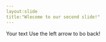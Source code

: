 ```yaml
---
layout:slide
title:"Wlecome to our second slide!"
---
```

Your text 
Use the left arrow to bo back!
